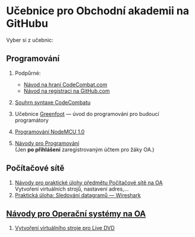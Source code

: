 # Učebnice pro Obchodní akademii na GitHubu

Vyber si z&nbsp;učebnic:

## Programování

1. Podpůrné:
    - [Návod na hraní CodeCombat.com](https://github.com/oauh-ucebnice/codecombat-navod)
    - [Návod na registraci na GitHub.com](https://github.com/oauh-ucebnice/github-registrace)

2. [Souhrn syntaxe CodeCombatu](https://github.com/oauh-ucebnice/codecombat-navod/blob/main/souhrn-syntaxe.md)

3. Učebnice [Greenfoot](https://github.com/oauh-ucebnice/greenfoot-uvod)
    — úvod do programování pro budoucí programátory

4. [Programování NodeMCU 1.0](https://github.com/oauh-ucebnice/lab-nodemcu)

5. [Návody pro Programování](https://github.com/oauh-ucebnice/navody-pro/README.md)  
(Jen **po přihlášení** zaregistrovaným účtem pro žáky OA.)


## Počítačové sítě

1. [Návody pro praktické úlohy předmětu Počítačové sítě na OA](https://github.com/oauh-ucebnice/vm-pro-site)  
	Vytvoření virtuálních strojů, nastavení adres,...
2. [Praktická úloha: Sledování datagramů &mdash; Wireshark](https://github.com/oauh-ucebnice/prakticka-uloha-wireshark)

## [Návody pro Operační systémy na OA](https://github.com/oauh-ucebnice/navody-ops/)

1. [Vytvoření virtuálního stroje pro Live DVD](https://github.com/oauh-ucebnice/navody-ops/blob/main/debian-live/README.md)
